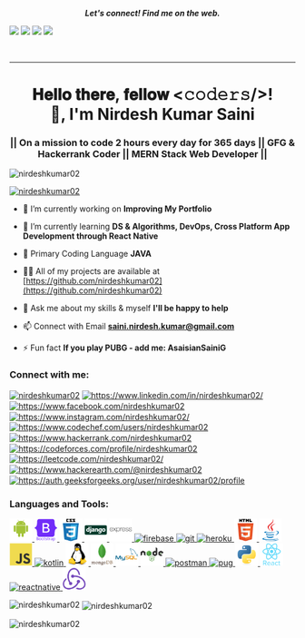 





<p align="center">
  <b><i>Let's connect! Find me on the web.</i></b>

   [<img height="30" src="https://img.shields.io/badge/linkedin-blue.svg?&style=for-the-badge&logo=linkedin&logoColor=white" />][LinkedIn]
   [<img height="30" src = "https://img.shields.io/badge/Facebook-036be4.svg?&style=for-the-badge&logo=facebook&logoColor=white">][Facebook]
   [<img height="30" src="https://img.shields.io/badge/twitter-%231DA1F2.svg?&style=for-the-badge&logo=twitter&logoColor=white" />][twitter]
   <a href="mailto:saini.nirdesh.kumar@gmail.com" style="text-decoration:none"><img height="30" src = "https://img.shields.io/badge/gmail-c14438?&style=for-the-badge&logo=gmail&logoColor=white"></a>

   <br />
   <hr />






<h1 align="center">𝐇𝐞𝐥𝐥𝐨 𝐭𝐡𝐞𝐫𝐞, 𝐟𝐞𝐥𝐥𝐨𝐰 <𝚌𝚘𝚍𝚎𝚛𝚜/>! <br>👋, I'm Nirdesh Kumar Saini</h1>
<h3 align="center">|| On a mission to code 2 hours every day for 365 days || GFG & Hackerrank Coder || MERN Stack Web Developer ||</h3>

<p align="left"> <img src="https://komarev.com/ghpvc/?username=nirdeshkumar02&label=Profile%20views&color=0e75b6&style=flat" alt="nirdeshkumar02" /> </p>

<p align="left"> <a href="https://twitter.com/nirdeshkumar02" target="blank"><img src="https://img.shields.io/twitter/follow/nirdeshkumar02?logo=twitter&style=for-the-badge" alt="nirdeshkumar02" /></a> </p>

- 🔭 I’m currently working on **Improving My Portfolio**

- 🌱 I’m currently learning **DS & Algorithms, DevOps, Cross Platform App Development through React Native**

- 👯 Primary Coding Language **JAVA**

- 👨‍💻 All of my projects are available at [https://github.com/nirdeshkumar02](https://github.com/nirdeshkumar02)

- 💬 Ask me about my skills & myself **I'll be happy to help**

- 📫 Connect with Email **saini.nirdesh.kumar@gmail.com**

- ⚡ Fun fact **If you play PUBG - add me: AsaisianSainiG**

<h3 align="left">Connect with me:</h3>
<p align="left">
<a href="https://twitter.com/nirdeshkumar02" target="blank"><img align="center" src="https://cdn.jsdelivr.net/npm/simple-icons@3.0.1/icons/twitter.svg" alt="nirdeshkumar02" height="30" width="40" /></a>
<a href="https://linkedin.com/in/https://www.linkedin.com/in/nirdeshkumar02/" target="blank"><img align="center" src="https://cdn.jsdelivr.net/npm/simple-icons@3.0.1/icons/linkedin.svg" alt="https://www.linkedin.com/in/nirdeshkumar02/" height="30" width="40" /></a>
<a href="https://fb.com/https://www.facebook.com/nirdeshkumar02" target="blank"><img align="center" src="https://cdn.jsdelivr.net/npm/simple-icons@3.0.1/icons/facebook.svg" alt="https://www.facebook.com/nirdeshkumar02" height="30" width="40" /></a>
<a href="https://instagram.com/https://www.instagram.com/nirdeshkumar02/" target="blank"><img align="center" src="https://cdn.jsdelivr.net/npm/simple-icons@3.0.1/icons/instagram.svg" alt="https://www.instagram.com/nirdeshkumar02/" height="30" width="40" /></a>
<a href="https://www.codechef.com/users/https://www.codechef.com/users/nirdeshkumar02" target="blank"><img align="center" src="https://cdn.jsdelivr.net/npm/simple-icons@3.1.0/icons/codechef.svg" alt="https://www.codechef.com/users/nirdeshkumar02" height="30" width="40" /></a>
<a href="https://www.hackerrank.com/https://www.hackerrank.com/nirdeshkumar02" target="blank"><img align="center" src="https://cdn.jsdelivr.net/npm/simple-icons@3.0.1/icons/hackerrank.svg" alt="https://www.hackerrank.com/nirdeshkumar02" height="30" width="40" /></a>
<a href="https://codeforces.com/profile/https://codeforces.com/profile/nirdeshkumar02" target="blank"><img align="center" src="https://cdn.jsdelivr.net/npm/simple-icons@3.0.1/icons/codeforces.svg" alt="https://codeforces.com/profile/nirdeshkumar02" height="30" width="40" /></a>
<a href="https://www.leetcode.com/https://leetcode.com/nirdeshkumar02/" target="blank"><img align="center" src="https://cdn.jsdelivr.net/npm/simple-icons@3.0.1/icons/leetcode.svg" alt="https://leetcode.com/nirdeshkumar02/" height="30" width="40" /></a>
<a href="https://www.hackerearth.com/https://www.hackerearth.com/@nirdeshkumar02" target="blank"><img align="center" src="https://cdn.jsdelivr.net/npm/simple-icons@3.0.1/icons/hackerearth.svg" alt="https://www.hackerearth.com/@nirdeshkumar02" height="30" width="40" /></a>
<a href="https://auth.geeksforgeeks.org/user/https://auth.geeksforgeeks.org/user/nirdeshkumar02/profile" target="blank"><img align="center" src="https://cdn.jsdelivr.net/npm/simple-icons@3.0.1/icons/geeksforgeeks.svg" alt="https://auth.geeksforgeeks.org/user/nirdeshkumar02/profile" height="30" width="40" /></a>
</p>

<h3 align="left">Languages and Tools:</h3>
<p align="left"> <a href="https://developer.android.com" target="_blank"> <img src="https://raw.githubusercontent.com/devicons/devicon/master/icons/android/android-original-wordmark.svg" alt="android" width="40" height="40"/> </a> <a href="https://getbootstrap.com" target="_blank"> <img src="https://raw.githubusercontent.com/devicons/devicon/master/icons/bootstrap/bootstrap-plain-wordmark.svg" alt="bootstrap" width="40" height="40"/> </a> <a href="https://www.w3schools.com/css/" target="_blank"> <img src="https://raw.githubusercontent.com/devicons/devicon/master/icons/css3/css3-original-wordmark.svg" alt="css3" width="40" height="40"/> </a> <a href="https://www.djangoproject.com/" target="_blank"> <img src="https://raw.githubusercontent.com/devicons/devicon/master/icons/django/django-original.svg" alt="django" width="40" height="40"/> </a> <a href="https://expressjs.com" target="_blank"> <img src="https://raw.githubusercontent.com/devicons/devicon/master/icons/express/express-original-wordmark.svg" alt="express" width="40" height="40"/> </a> <a href="https://firebase.google.com/" target="_blank"> <img src="https://www.vectorlogo.zone/logos/firebase/firebase-icon.svg" alt="firebase" width="40" height="40"/> </a> <a href="https://git-scm.com/" target="_blank"> <img src="https://www.vectorlogo.zone/logos/git-scm/git-scm-icon.svg" alt="git" width="40" height="40"/> </a> <a href="https://heroku.com" target="_blank"> <img src="https://www.vectorlogo.zone/logos/heroku/heroku-icon.svg" alt="heroku" width="40" height="40"/> </a> <a href="https://www.w3.org/html/" target="_blank"> <img src="https://raw.githubusercontent.com/devicons/devicon/master/icons/html5/html5-original-wordmark.svg" alt="html5" width="40" height="40"/> </a> <a href="https://www.java.com" target="_blank"> <img src="https://raw.githubusercontent.com/devicons/devicon/master/icons/java/java-original.svg" alt="java" width="40" height="40"/> </a> <a href="https://developer.mozilla.org/en-US/docs/Web/JavaScript" target="_blank"> <img src="https://raw.githubusercontent.com/devicons/devicon/master/icons/javascript/javascript-original.svg" alt="javascript" width="40" height="40"/> </a> <a href="https://kotlinlang.org" target="_blank"> <img src="https://www.vectorlogo.zone/logos/kotlinlang/kotlinlang-icon.svg" alt="kotlin" width="40" height="40"/> </a> <a href="https://www.linux.org/" target="_blank"> <img src="https://raw.githubusercontent.com/devicons/devicon/master/icons/linux/linux-original.svg" alt="linux" width="40" height="40"/> </a> <a href="https://www.mongodb.com/" target="_blank"> <img src="https://raw.githubusercontent.com/devicons/devicon/master/icons/mongodb/mongodb-original-wordmark.svg" alt="mongodb" width="40" height="40"/> </a> <a href="https://www.mysql.com/" target="_blank"> <img src="https://raw.githubusercontent.com/devicons/devicon/master/icons/mysql/mysql-original-wordmark.svg" alt="mysql" width="40" height="40"/> </a> <a href="https://nodejs.org" target="_blank"> <img src="https://raw.githubusercontent.com/devicons/devicon/master/icons/nodejs/nodejs-original-wordmark.svg" alt="nodejs" width="40" height="40"/> </a> <a href="https://postman.com" target="_blank"> <img src="https://www.vectorlogo.zone/logos/getpostman/getpostman-icon.svg" alt="postman" width="40" height="40"/> </a> <a href="https://pugjs.org" target="_blank"> <img src="https://cdn.worldvectorlogo.com/logos/pug.svg" alt="pug" width="40" height="40"/> </a> <a href="https://www.python.org" target="_blank"> <img src="https://raw.githubusercontent.com/devicons/devicon/master/icons/python/python-original.svg" alt="python" width="40" height="40"/> </a> <a href="https://reactjs.org/" target="_blank"> <img src="https://raw.githubusercontent.com/devicons/devicon/master/icons/react/react-original-wordmark.svg" alt="react" width="40" height="40"/> </a> <a href="https://reactnative.dev/" target="_blank"> <img src="https://reactnative.dev/img/header_logo.svg" alt="reactnative" width="40" height="40"/> </a> <a href="https://redux.js.org" target="_blank"> <img src="https://raw.githubusercontent.com/devicons/devicon/master/icons/redux/redux-original.svg" alt="redux" width="40" height="40"/> </a> </p>

<p><img align="left" src="https://github-readme-stats.vercel.app/api/top-langs?username=nirdeshkumar02&show_icons=true&locale=en&layout=compact" alt="nirdeshkumar02" /></p>

<p>&nbsp;<img align="center" src="https://github-readme-stats.vercel.app/api?username=nirdeshkumar02&show_icons=true&locale=en" alt="nirdeshkumar02" /></p>

<p><img align="center" src="https://github-readme-streak-stats.herokuapp.com/?user=nirdeshkumar02&" alt="nirdeshkumar02" /></p>








[linkedin]: https://www.linkedin.com/in/nirdeshkumar02/
[Facebook]: https://www.facebook.com/nirdeshkumar02
[twitter]: https://twitter.com/nirdeshkumar02
[gmail]: https://gmail.com


